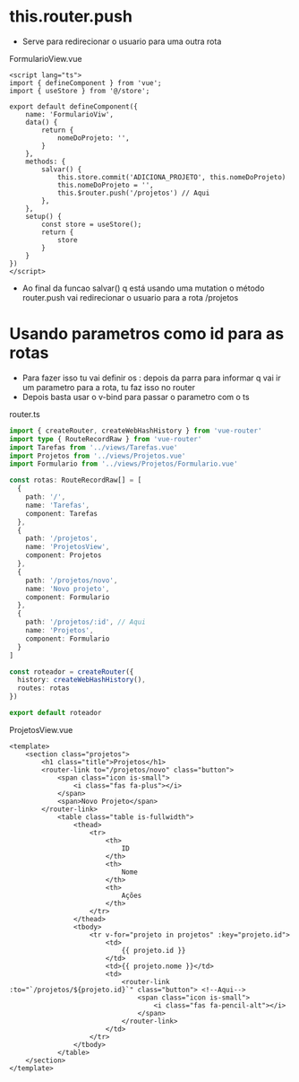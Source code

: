 # this.router.push

- Serve para redirecionar o usuario para uma outra rota

FormularioView.vue
```vue
<script lang="ts">
import { defineComponent } from 'vue';
import { useStore } from '@/store';

export default defineComponent({
    name: 'FormularioViw',
    data() {
        return {
            nomeDoProjeto: '',
        }
    },
    methods: {
        salvar() {
            this.store.commit('ADICIONA_PROJETO', this.nomeDoProjeto)
            this.nomeDoProjeto = '',
            this.$router.push('/projetos') // Aqui
        },
    },
    setup() {
        const store = useStore();
        return {
            store
        }
    }
})
</script>
```

- Ao final da funcao salvar() q está usando uma mutation o método router.push vai redirecionar o usuario para a rota /projetos

# Usando parametros como id para as rotas

- Para fazer isso tu vai definir os : depois da parra para informar q vai ir um parametro para a rota, tu faz isso no router
- Depois basta usar o v-bind para passar o parametro com o ts

router.ts
```ts
import { createRouter, createWebHashHistory } from 'vue-router'
import type { RouteRecordRaw } from 'vue-router'
import Tarefas from '../views/Tarefas.vue'
import Projetos from '../views/Projetos.vue'
import Formulario from '../views/Projetos/Formulario.vue'

const rotas: RouteRecordRaw[] = [
  {
    path: '/',
    name: 'Tarefas',
    component: Tarefas
  },
  {
    path: '/projetos',
    name: 'ProjetosView',
    component: Projetos
  },
  {
    path: '/projetos/novo',
    name: 'Novo projeto',
    component: Formulario
  },
  {
    path: '/projetos/:id', // Aqui
    name: 'Projetos',
    component: Formulario
  }
]

const roteador = createRouter({
  history: createWebHashHistory(),
  routes: rotas
})

export default roteador

```

ProjetosView.vue
```vue
<template>
    <section class="projetos">
        <h1 class="title">Projetos</h1>
        <router-link to="/projetos/novo" class="button">
            <span class="icon is-small">
                <i class="fas fa-plus"></i>
            </span>
            <span>Novo Projeto</span>
        </router-link>
            <table class="table is-fullwidth">
                <thead>
                    <tr>
                        <th>
                            ID
                        </th>
                        <th>
                            Nome
                        </th>
                        <th>
                            Ações
                        </th>
                    </tr>
                </thead>
                <tbody>
                    <tr v-for="projeto in projetos" :key="projeto.id">
                        <td>
                            {{ projeto.id }}
                        </td>
                        <td>{{ projeto.nome }}</td>
                        <td>
                            <router-link :to="`/projetos/${projeto.id}`" class="button"> <!--Aqui-->
                                <span class="icon is-small">
                                    <i class="fas fa-pencil-alt"></i>
                                </span>
                            </router-link>
                        </td>
                    </tr>
                </tbody>
            </table>
    </section>
</template>
```